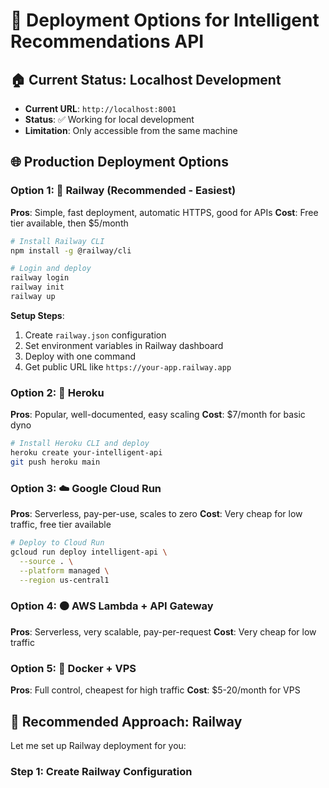 # 🚀 Deployment Options for Intelligent Recommendations API

## 🏠 Current Status: Localhost Development
- **Current URL**: `http://localhost:8001`
- **Status**: ✅ Working for local development
- **Limitation**: Only accessible from the same machine

## 🌐 Production Deployment Options

### Option 1: 🚀 **Railway** (Recommended - Easiest)
**Pros**: Simple, fast deployment, automatic HTTPS, good for APIs
**Cost**: Free tier available, then $5/month

```bash
# Install Railway CLI
npm install -g @railway/cli

# Login and deploy
railway login
railway init
railway up
```

**Setup Steps**:
1. Create `railway.json` configuration
2. Set environment variables in Railway dashboard
3. Deploy with one command
4. Get public URL like `https://your-app.railway.app`

### Option 2: 🔵 **Heroku**
**Pros**: Popular, well-documented, easy scaling
**Cost**: $7/month for basic dyno

```bash
# Install Heroku CLI and deploy
heroku create your-intelligent-api
git push heroku main
```

### Option 3: ☁️ **Google Cloud Run**
**Pros**: Serverless, pay-per-use, scales to zero
**Cost**: Very cheap for low traffic, free tier available

```bash
# Deploy to Cloud Run
gcloud run deploy intelligent-api \
  --source . \
  --platform managed \
  --region us-central1
```

### Option 4: 🟠 **AWS Lambda + API Gateway**
**Pros**: Serverless, very scalable, pay-per-request
**Cost**: Very cheap for low traffic

### Option 5: 🐳 **Docker + VPS**
**Pros**: Full control, cheapest for high traffic
**Cost**: $5-20/month for VPS

## 🎯 **Recommended Approach: Railway**

Let me set up Railway deployment for you:

### Step 1: Create Railway Configuration
